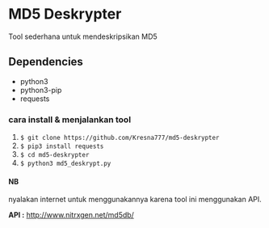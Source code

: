 # MD5 Deskrypter
Tool sederhana untuk mendeskripsikan MD5


## Dependencies
- python3
- python3-pip
- requests

### cara install & menjalankan tool
1. `$ git clone https://github.com/Kresna777/md5-deskrypter`
2. `$ pip3 install requests`
3. `$ cd md5-deskrypter`
4. `$ python3 md5_deskrypt.py`

#### NB 
nyalakan internet untuk menggunakannya karena tool
ini menggunakan API.

**API :** http://www.nitrxgen.net/md5db/
